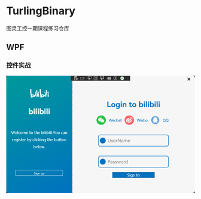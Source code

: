 # TurlingBinary

图灵工控一期课程练习仓库

## WPF

### 控件实战

![](https://raw.githubusercontent.com/ethanielK/ImgGallery/main/2024/10/28-21-27-50-2024-10-28-21-09-50-image.png)
